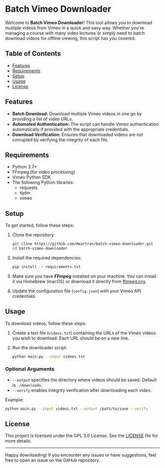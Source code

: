 # Batch Vimeo Downloader

Welcome to **Batch Vimeo Downloader**! This tool allows you to download multiple videos from Vimeo in a quick and easy way. Whether you're managing a course with many video lectures or simply need to batch download videos for offline viewing, this script has you covered.

## Table of Contents
- [Features](#features)
- [Requirements](#requirements)
- [Setup](#setup)
- [Usage](#usage)
- [License](#license)

## Features
- **Batch Download:** Download multiple Vimeo videos in one go by providing a list of video URLs.
- **Automated Authentication:** The script can handle Vimeo authentication automatically if provided with the appropriate credentials.
- **Download Verification:** Ensures that downloaded videos are not corrupted by verifying the integrity of each file.

## Requirements
- Python 3.7+
- FFmpeg (for video processing)
- Vimeo Python SDK
- The following Python libraries:
  - requests
  - tqdm
  - vimeo

## Setup
To get started, follow these steps:

1. Clone the repository:
   ```bash
   git clone https://github.com/Heartran/batch-vimeo-downloader.git
   cd batch-vimeo-downloader
   ```

2. Install the required dependencies:
   ```bash
   pip install -r requirements.txt
   ```

3. Make sure you have **FFmpeg** installed on your machine. You can install it via Homebrew (macOS) or download it directly from [ffmpeg.org](https://ffmpeg.org/).

4. Update the configuration file (`config.json`) with your Vimeo API credentials.

## Usage
To download videos, follow these steps:

1. Create a text file (`videos.txt`) containing the URLs of the Vimeo videos you wish to download. Each URL should be on a new line.

2. Run the downloader script:
   ```bash
   python main.py --input videos.txt
   ```

### Optional Arguments
- `--output` specifies the directory where videos should be saved. Default is `./downloads`.
- `--verify` enables integrity verification after downloading each video.

Example:
```bash
python main.py --input videos.txt --output /path/to/save --verify
```

## License
This project is licensed under the GPL 3.0 License. See the [LICENSE](LICENSE) file for more details.

---

Happy downloading! If you encounter any issues or have suggestions, feel free to open an issue on the GitHub repository.

